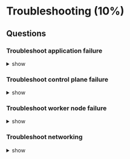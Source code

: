 # Troubleshooting (10%)

## Questions

### Troubleshoot application failure

<details><summary>show</summary>
<p>

Check Accessibility

```bash
curl http://web-service-ip:node-port
```

Check Service Status

```bash
kubectl describe svc web-service
```

compare the endpoints and selector on the POD definition

Check the POD

```bash
kubectl get po
kubectl describe po web
kubectl logs web
kubectl logs web -f
kubectl logs web -f --previous
```

</p>
</details>

### Troubleshoot control plane failure

<details><summary>show</summary>
<p>

Check Node Status

```bash
kubectl get nodes
kubectl get pods
```

Check Controlplane Pods

```bash
kubectl get pods -n kube-system
```

Check Controlplane Services

```bash
service kube-apiserver status
service kube-controller-manager status
service kube-scheduler status
service kubelet status
service kube-proxy status
```

Check Service Logs

```bash
kubectl logs kube-apiserver-master -n kube-system
sudo journalctl -u kube-apiserver

```

</p>
</details>

### Troubleshoot worker node failure

<details><summary>show</summary>
<p>

Check Node Status

```bash
kubectl get nodes
kubectl describe node <nodename>
top
df -h
service kubelet status
journalctl -u kubelet -f
openssl x509 -in /var/lib/kubelet/worker-1.crt -text

```

</p>
</details>

### Troubleshoot networking

<details><summary>show</summary>
<p>

- Make sure you’re connecting to the service’s cluster IP from within the cluster, not from the outside.

- Don’t bother pinging the service IP to figure out if the service is accessible (remember, the service’s cluster IP is a virtual IP and pinging it will never work).

- If you’ve defined a readiness probe, make sure it’s succeeding; otherwise the pod won’t be part of the service.

- To confirm that a pod is part of the service, examine the corresponding Endpoints object with kubectl get endpoints.

- If you’re trying to access the service through its FQDN or a part of it (for example, myservice.mynamespace.svc.cluster.local or myservice.mynamespace) and it doesn’t work, see if you can access it using its cluster IP instead of the FQDN.

- Check whether you’re connecting to the port exposed by the service and not the target port.

- Try connecting to the pod IP directly to confirm your pod is accepting connections on the correct port.

- If you can’t even access your app through the pod’s IP, make sure your app isn’t only binding to localhost.

</p>
</details>
